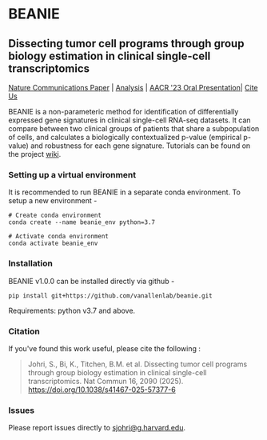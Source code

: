 # BEANIE

## Dissecting tumor cell programs through group biology estimation in clinical single-cell transcriptomics

[Nature Communications Paper](https://www.nature.com/articles/s41467-025-57377-6) | [Analysis](https://github.com/vanallenlab/beanie-analysis) | [AACR '23 Oral Presentation](https://aacrjournals.org/cancerres/article/83/7_Supplement/1120/722439/Abstract-1120-Dissecting-tumor-cell-programs)| [Cite Us](https://github.com/vanallenlab/beanie#citation)

BEANIE is a non-parameteric method for identification of differentially expressed gene signatures in clinical single-cell RNA-seq datasets. It can compare between two clinical groups of patients that share a subpopulation of cells, and calculates a biologically contextualized p-value (empirical p-value) and robustness for each gene signature. Tutorials can be found on the project [wiki](https://www.github.com/vanallenlab/beanie/wiki).

<!-- It decreases the false positive rate by more than 10-fold as compared to the conventional methods such as Mann-Whitney U test and Generalised Linear Models.

![](https://github.com/vanallenlab/beanie/blob/main/figs/false_positive.png) -->


### Setting up a virtual environment

It is recommended to run BEANIE in a separate conda environment. To setup a new environment -

```
# Create conda environment
conda create --name beanie_env python=3.7

# Activate conda environment
conda activate beanie_env

```

### Installation

BEANIE v1.0.0 can be installed directly via github -

```
pip install git+https://github.com/vanallenlab/beanie.git
```

Requirements: python v3.7 and above.
<!-- - Java v1.8 and above. -->


### Citation
If you've found this work useful, please cite the following :


> Johri, S., Bi, K., Titchen, B.M. et al. Dissecting tumor cell programs through group biology estimation in clinical single-cell transcriptomics. Nat Commun 16, 2090 (2025). https://doi.org/10.1038/s41467-025-57377-6


### Issues
Please report issues directly to sjohri@g.harvard.edu.
